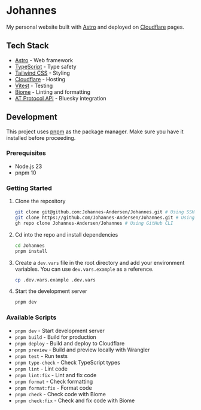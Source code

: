 # Johannes

My personal website built with [Astro](https://astro.build/) and deployed on [Cloudflare](https://www.cloudflare.com/) pages.

## Tech Stack

- [Astro](https://astro.build/) - Web framework
- [TypeScript](https://www.typescriptlang.org/) - Type safety
- [Tailwind CSS](https://tailwindcss.com/) - Styling
- [Cloudflare](https://www.cloudflare.com/) - Hosting
- [Vitest](https://vitest.dev/) - Testing
- [Biome](https://biomejs.dev/) - Linting and formatting
- [AT Protocol API](https://atproto.com/) - Bluesky integration

## Development

This project uses [pnpm](https://pnpm.io/) as the package manager. Make sure you have it installed before proceeding.

### Prerequisites

- Node.js 23
- pnpm 10

### Getting Started

1. Clone the repository
   ```bash
   git clone git@github.com:Johannes-Andersen/Johannes.git # Using SSH
   git clone https://github.com/Johannes-Andersen/Johannes.git # Using HTTPS
   gh repo clone Johannes-Andersen/Johannes # Using GitHub CLI
   ```

2. Cd into the repo and install dependencies
   ```bash
   cd Johannes
   pnpm install
   ```

3. Create a `dev.vars` file in the root directory and add your environment variables. You can use `dev.vars.example` as a reference.
    ```bash
    cp .dev.vars.example .dev.vars
    ```

4. Start the development server
   ```bash
   pnpm dev
   ```

### Available Scripts

- `pnpm dev` - Start development server
- `pnpm build` - Build for production
- `pnpm deploy` - Build and deploy to Cloudflare
- `pnpm preview` - Build and preview locally with Wrangler
- `pnpm test` - Run tests
- `pnpm type-check` - Check TypeScript types
- `pnpm lint` - Lint code
- `pnpm lint:fix` - Lint and fix code
- `pnpm format` - Check formatting
- `pnpm format:fix` - Format code
- `pnpm check` - Check code with Biome
- `pnpm check:fix` - Check and fix code with Biome
